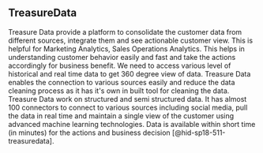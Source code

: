 TreasureData
------------

Treasure Data provide a platform to consolidate the customer data from
different sources, integrate them and see actionable customer view. This
is helpful for Marketing Analytics, Sales Operations Analytics. This
helps in understanding customer behavior easily and fast and take the
actions accordingly for business benefit. We need to access various
level of historical and real time data to get 360 degree view of data.
Treasure Data enables the connection to various sources easily and
reduce the data cleaning process as it has it's own in built tool for
cleaning the data. Treasure Data work on structured and semi structured
data. It has almost 100 connectors to connect to various sources
including social media, pull the data in real time and maintain a single
view of the customer using advanced machine learning technologies. Data
is available within short time (in minutes) for the actions and business
decision [@hid-sp18-511-treasuredata].
